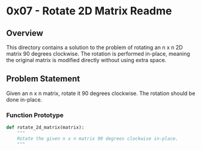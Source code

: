 # 0x07 - Rotate 2D Matrix Readme

## Overview

This directory contains a solution to the problem of rotating an n x n 2D matrix 90 degrees clockwise. The rotation is performed in-place, meaning the original matrix is modified directly without using extra space.

## Problem Statement

Given an n x n matrix, rotate it 90 degrees clockwise. The rotation should be done in-place.

### Function Prototype

```python
def rotate_2d_matrix(matrix):
    """
    Rotate the given n x n matrix 90 degrees clockwise in-place.
    """
